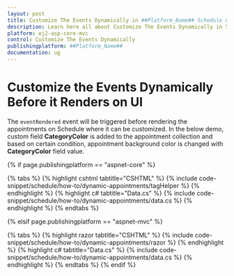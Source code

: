 ```yaml
---
layout: post
title: Customize The Events Dynamically in ##Platform_Name## Schedule Component
description: Learn here all about Customize The Events Dynamically in Syncfusion ##Platform_Name## Schedule component of Syncfusion Essential JS 2 and more.
platform: ej2-asp-core-mvc
control: Customize The Events Dynamically
publishingplatform: ##Platform_Name##
documentation: ug
---
```


# Customize the Events Dynamically Before it Renders on UI

The `eventRendered` event will be triggered before rendering the appointments on Schedule where it can be customized. In the below demo, custom field **CategoryColor** is added to the appointment collection and based on certain condition, appointment background color is changed with **CategoryColor** field value.

{% if page.publishingplatform == "aspnet-core" %}

{% tabs %}
{% highlight cshtml tabtitle="CSHTML" %}
{% include code-snippet/schedule/how-to/dynamic-appointments/tagHelper %}
{% endhighlight %}
{% highlight c# tabtitle="Data.cs" %}
{% include code-snippet/schedule/how-to/dynamic-appointments/data.cs %}
{% endhighlight %}
{% endtabs %}

{% elsif page.publishingplatform == "aspnet-mvc" %}

{% tabs %}
{% highlight razor tabtitle="CSHTML" %}
{% include code-snippet/schedule/how-to/dynamic-appointments/razor %}
{% endhighlight %}
{% highlight c# tabtitle="Data.cs" %}
{% include code-snippet/schedule/how-to/dynamic-appointments/data.cs %}
{% endhighlight %}
{% endtabs %}
{% endif %}

